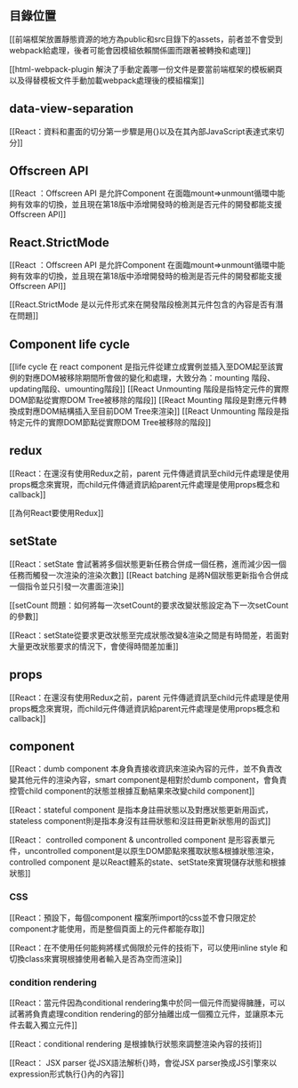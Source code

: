 
## 目錄位置
[[前端框架放置靜態資源的地方為public和src目錄下的assets，前者並不會受到webpack給處理，後者可能會因模組依賴關係圖而跟著被轉換和處理]]

[[html-webpack-plugin 解決了手動定義哪一份文件是要當前端框架的模板網頁以及得替模板文件手動加載webpack處理後的模組檔案]]





## data-view-separation

[[React：資料和畫面的切分第一步驟是用{}以及在其內部JavaScript表達式來切分]]



## Offscreen API

[[React ：Offscreen API 是允許Component 在面臨mount=>unmount循環中能夠有效率的切換，並且現在第18版中添增開發時的檢測是否元件的開發都能支援Offscreen API]]



## React.StrictMode

[[React ：Offscreen API 是允許Component 在面臨mount=>unmount循環中能夠有效率的切換，並且現在第18版中添增開發時的檢測是否元件的開發都能支援Offscreen API]]

[[React.StrictMode 是以元件形式來在開發階段檢測其元件包含的內容是否有潛在問題]]



## Component life cycle

[[life cycle 在 react component 是指元件從建立成實例並插入至DOM起至該實例的對應DOM被移除期間所會做的變化和處理，大致分為：mounting 階段、updating階段、umounting階段]]
[[React Unmounting 階段是指特定元件的實際DOM節點從實際DOM Tree被移除的階段]]
[[React Mounting 階段是對應元件轉換成對應DOM結構插入至目前DOM Tree來渲染]]
[[React Unmounting 階段是指特定元件的實際DOM節點從實際DOM Tree被移除的階段]]


## redux

[[React：在還沒有使用Redux之前，parent 元件傳遞資訊至child元件處理是使用props概念來實現，而child元件傳遞資訊給parent元件處理是使用props概念和callback]]

[[為何React要使用Redux]]


## setState
[[React：setState 會試著將多個狀態更新任務合併成一個任務，進而減少因一個任務而觸發一次渲染的渲染次數]]
[[React batching 是將N個狀態更新指令合併成一個指令並只引發一次畫面渲染]]

[[setCount 問題：如何將每一次setCount的要求改變狀態設定為下一次setCount的參數]]

[[React：setState從要求更改狀態至完成狀態改變&渲染之間是有時間差，若面對大量更改狀態要求的情況下，會使得時間差加重]]

## props
[[React：在還沒有使用Redux之前，parent 元件傳遞資訊至child元件處理是使用props概念來實現，而child元件傳遞資訊給parent元件處理是使用props概念和callback]]



## component

[[React：dumb component 本身負責接收資訊來渲染內容的元件，並不負責改變其他元件的渲染內容，smart component是相對於dumb component，會負責控管child component的狀態並根據互動結果來改變child component]]

[[React：stateful component 是指本身註冊狀態以及對應狀態更新用函式，stateless component則是指本身沒有註冊狀態和沒註冊更新狀態用的函式]]

[[React： controlled component & uncontrolled component 是形容表單元件，uncontrolled component是以原生DOM節點來獲取狀態&根據狀態渲染，controlled component 是以React體系的state、setState來實現儲存狀態和根據狀態]]

### CSS
[[React：預設下，每個component 檔案所import的css並不會只限定於component才能使用，而是整個頁面上的元件都能存取]]

[[React：在不使用任何能夠將樣式侷限於元件的技術下，可以使用inline style 和切換class來實現根據使用者輸入是否為空而渲染]]


### condition rendering

[[React：當元件因為conditional rendering集中於同一個元件而變得臃腫，可以試著將負責處理condition rendering的部分抽離出成一個獨立元件，並讓原本元件去載入獨立元件]]

[[React：conditional rendering 是根據執行狀態來調整渲染內容的技術]]


[[React： JSX parser 從JSX語法解析{}時，會從JSX parser換成JS引擎來以expression形式執行{}內的內容]]